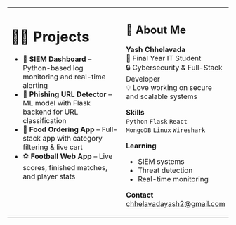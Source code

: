 <table>
  <tr>
    <!-- Middle Column (Projects) -->
    <td width="65%" valign="top">
      
  # 👨‍💻 Projects
  - 🔐 **SIEM Dashboard** – Python-based log monitoring and real-time alerting
  - 🎯 **Phishing URL Detector** – ML model with Flask backend for URL classification
  - 🍔 **Food Ordering App** – Full-stack app with category filtering & live cart
  - ⚽ **Football Web App** – Live scores, finished matches, and player stats


  </td>

  <!-- Right Column (Bio) -->
  <td width="35%" valign="top">

  ## 👋 About Me

  **Yash Chhelavada**  
  🚀 Final Year IT Student  
  🔒 Cybersecurity & Full-Stack Developer  
  💡 Love working on secure and scalable systems

  **Skills**  
  `Python` `Flask` `React`  
  `MongoDB` `Linux` `Wireshark` 

  **Learning**  
  - SIEM systems  
  - Threat detection  
  - Real-time monitoring

  **Contact**  
  chhelavadayash2@gmail.com

  </td>
  </tr>
</table>
